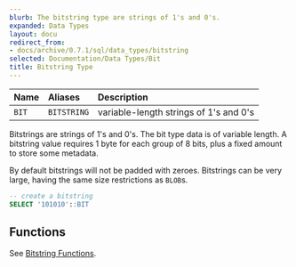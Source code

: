 ```yaml
---
blurb: The bitstring type are strings of 1's and 0's.
expanded: Data Types
layout: docu
redirect_from:
- docs/archive/0.7.1/sql/data_types/bitstring
selected: Documentation/Data Types/Bit
title: Bitstring Type
---
```


| Name | Aliases | Description |
|:---|:---|:---|
| `BIT` | `BITSTRING` | variable-length strings of 1's and 0's |


Bitstrings are strings of 1's and 0's. The bit type data is of variable length. A bitstring value requires 1 byte for each group of 8 bits, plus a fixed amount to store some metadata. 

By default bitstrings will not be padded with zeroes. 
Bitstrings can be very large, having the same size restrictions as `BLOB`s.


```sql
-- create a bitstring 
SELECT '101010'::BIT
```

## Functions
See [Bitstring Functions](../functions/bitstring).